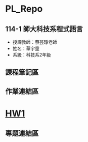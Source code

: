 # PL_Repo
## 114-1 師大科技系程式語言
- 授課教師：蔡芸琤老師
- 姓名：華宇童
- 系級：科技系2年級
## 課程筆記區
## 作業連結區
# [HW1](https://github.com/41371232H/PL_Repo/blob/main/HW1.ipynb)
## 專題連結區
